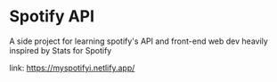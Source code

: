 # Spotify API 

A side project for learning spotify's API and front-end web dev
heavily inspired by Stats for Spotify 

link: https://myspotifyi.netlify.app/
